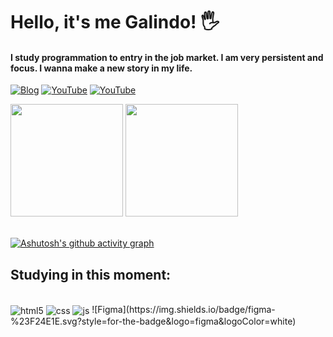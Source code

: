 
 # Hello, it's me Galindo! 🖐

#### I study programmation to entry in the job market. I am very persistent and focus. I wanna make a new story in my life.

[![Blog](https://img.shields.io/badge/LinkedIn-0077B5?style=for-the-badge&logo=linkedin&logoColor=white)](https://www.linkedin.com/in/galindoptbr/)
[![YouTube](https://img.shields.io/badge/YouTube-FF0000?style=for-the-badge&logo=youtube&logoColor=white)](https://www.youtube.com/channel/UCo2vr74YfOdWnu9jAAj9s5g)
[![YouTube](https://img.shields.io/badge/Instagram-E4405F?style=for-the-badge&logo=instagram&logoColor=white)](https://www.instagram.com/galindoptbr/)

<div>
    <img height="180em" ![Anurag's src="https://github-readme-stats.vercel.app/api?username=galindoptbr&show_icons=true&theme=github_dark")>
    <img height="180em" src="https://github-readme-stats.vercel.app/api/top-langs/?username=galindoptbr&layout=compact&langs_count=16&theme=github_dark"/>
</div><br>

[![Ashutosh's github activity graph](https://github-readme-activity-graph.vercel.app/graph?username=galindoptbr&theme=react-dark)](https://github.com/ashutosh00710/github-readme-activity-graph)

## Studying in this moment:

<div style="display: inlineb-lock"><br/>
    <img align="center" alt="html5" src="https://img.shields.io/badge/HTML5-E34F26?style=for-the-badge&logo=html5&logoColor=white"/>
    <img align="center" alt="css" src="https://img.shields.io/badge/CSS3-1572B6?style=for-the-badge&logo=css3&logoColor=white"/>
    <img align="center" alt="js" src="https://img.shields.io/badge/JavaScript-F7DF1E?style=for-the-badge&logo=javascript&logoColor=black"/>
    ![Figma](https://img.shields.io/badge/figma-%23F24E1E.svg?style=for-the-badge&logo=figma&logoColor=white)
</div>
